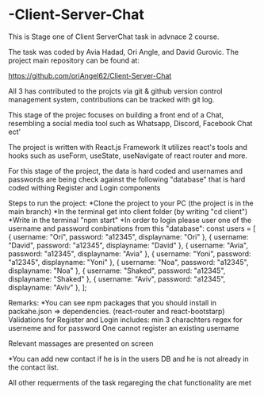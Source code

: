 # -Client-Server-Chat

This is Stage one of Client ServerChat task in advnace 2 course.

The task was coded by Avia Hadad, Ori Angle, and David Gurovic.
The project main repository can be found at:

https://github.com/oriAngel62/Client-Server-Chat

All 3 has contributed to the projcts via git & github version control management system,
contributions can be tracked with git log.

This stage of the projec focuses on building a front end of a Chat,
resembling a social media tool such as Whatsapp, Discord, Facebook Chat ect'

The project is written with React.js Framework
It utilizes react's tools and hooks such as useForm, useState, useNavigate of react router and more.

For this stage of the project, the data is hard coded and usernames and passwords are being check against the following "database"
that is hard coded withing Register and Login components

Steps to run the project:
*Clone the project to your PC (the project is in the main branch)
*In the terminal get into client folder (by writing "cd client")
*Write in the terminal "npm start"
*In order to login please user one of the username and password conbinations from this "database":
const users = [
{ username: "Ori", password: "a12345", displayname: "Ori" },
{ username: "David", password: "a12345", displayname: "David" },
{ username: "Avia", password: "a12345", displayname: "Avia" },
{ username: "Yoni", password: "a12345", displayname: "Yoni" },
{ username: "Noa", password: "a12345", displayname: "Noa" },
{ username: "Shaked", password: "a12345", displayname: "Shaked" },
{ username: "Aviv", password: "a12345", displayname: "Aviv" },
];

Remarks:
\*You can see npm packages that you should install in packahe.json => dependencies.
(react-router and react-bootstarp)
Validations for Register and Login includes:
min 3 charachters
regex for userneme and for password
One cannot register an existing username

Relevant massages are presented on screen

\*You can add new contact if he is in the users DB and he is not already in the contact list.

All other requerments of the task regareging the chat functionality are met
